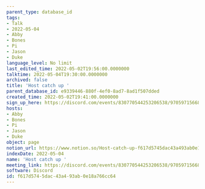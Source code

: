 ```yaml
---
parent_type: database_id
tags:
- Talk
- 2022-05-04
- Abby
- Bones
- Pi
- Jason
- Duke
language_level: No limit
last_edited_time: 2022-05-02T19:56:00.0000000
talktime: 2022-05-04T19:30:00.0000000
archived: false
title: 'Host catch up '
parent_database_id: e9339446-880f-4ef0-8ad7-8ad1f507dded
created_time: 2022-05-02T19:41:00.0000000
sign_up_here: https://discord.com/events/830770544253206538/970597156681568276
hosts:
- Abby
- Bones
- Pi
- Jason
- Duke
object: page
notion_url: https://www.notion.so/Host-catch-up-f617d5745dac43a493ab0e18a766cc64
indexDate: 2022-05-04
name: 'Host catch up '
meeting_link: https://discord.com/events/830770544253206538/970597156681568276
software: Discord
id: f617d574-5dac-43a4-93ab-0e18a766cc64
---
```





